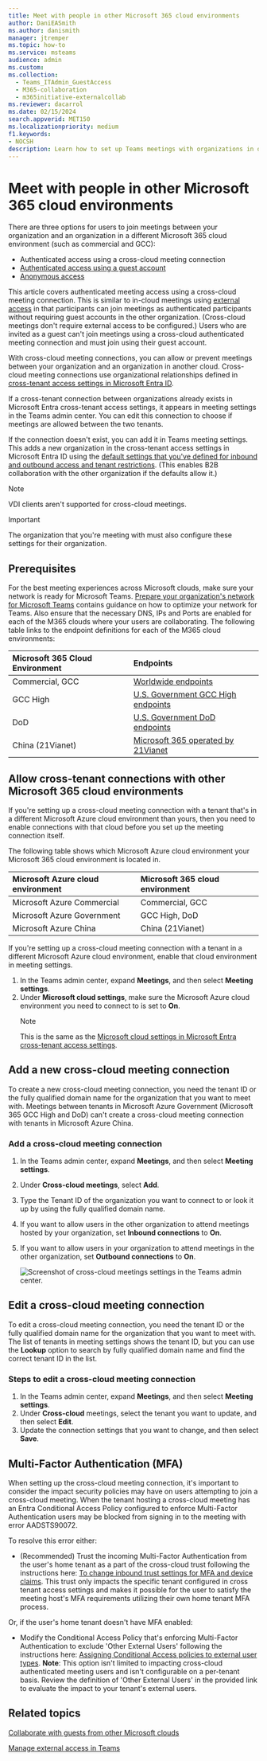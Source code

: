```yaml
---
title: Meet with people in other Microsoft 365 cloud environments
author: DaniEASmith
ms.author: danismith
manager: jtremper
ms.topic: how-to
ms.service: msteams
audience: admin
ms.custom: 
ms.collection: 
  - Teams_ITAdmin_GuestAccess
  - M365-collaboration
  - m365initiative-externalcollab
ms.reviewer: dacarrol
ms.date: 02/15/2024
search.appverid: MET150
ms.localizationpriority: medium
f1.keywords:
- NOCSH
description: Learn how to set up Teams meetings with organizations in other Microsoft 365 cloud environments (for example, between commercial and DoD).
---
```


# Meet with people in other Microsoft 365 cloud environments

There are three options for users to join meetings between your organization and an organization in a different Microsoft 365 cloud environment (such as commercial and GCC):

- Authenticated access using a cross-cloud meeting connection
- [Authenticated access using a guest account](/microsoft-365/solutions/collaborate-guests-cross-cloud)
- [Anonymous access](anonymous-users-in-meetings.md)

This article covers authenticated meeting access using a cross-cloud meeting connection. This is similar to in-cloud meetings using [external access](trusted-organizations-external-meetings-chat.md) in that participants can join meetings as authenticated participants without requiring guest accounts in the other organization. (Cross-cloud meetings don't require external access to be configured.) Users who are invited as a guest can't join meetings using a cross-cloud authenticated meeting connection and must join using their guest account.

With cross-cloud meeting connections, you can allow or prevent meetings between your organization and an organization in another cloud. Cross-cloud meeting connections use organizational relationships defined in [cross-tenant access settings in Microsoft Entra ID](/azure/active-directory/external-identities/cross-tenant-access-settings-b2b-collaboration).

If a cross-tenant connection between organizations already exists in Microsoft Entra cross-tenant access settings, it appears in meeting settings in the Teams admin center. You can edit this connection to choose if meetings are allowed between the two tenants.

If the connection doesn't exist, you can add it in Teams meeting settings. This adds a new organization in the cross-tenant access settings in Microsoft Entra ID using the [default settings that you've defined for inbound and outbound access and tenant restrictions](/azure/active-directory/external-identities/cross-tenant-access-settings-b2b-collaboration#configure-default-settings). (This enables B2B collaboration with the other organization if the defaults allow it.)

> [!NOTE]
> VDI clients aren't supported for cross-cloud meetings.

> [!IMPORTANT]
> The organization that you're meeting with must also configure these settings for their organization.

## Prerequisites

For the best meeting experiences across Microsoft clouds, make sure your network is ready for Microsoft Teams. [Prepare your organization's network for Microsoft Teams](/microsoftteams/prepare-network#network-requirements) contains guidance on how to optimize your network for Teams. Also ensure that the necessary DNS, IPs and Ports are enabled for each of the M365 clouds where your users are collaborating. The following table links to the endpoint definitions for each of the M365 cloud environments:

|Microsoft 365 Cloud Environment|Endpoints|
|:--------------------------------|:------------------------------|
|Commercial, GCC|[Worldwide endpoints](/microsoft-365/enterprise/urls-and-ip-address-ranges)|
|GCC High|[U.S. Government GCC High endpoints](/microsoft-365/enterprise/microsoft-365-u-s-government-gcc-high-endpoints)|
|DoD|[U.S. Government DoD endpoints](/microsoft-365/enterprise/microsoft-365-u-s-government-dod-endpoints)|
|China (21Vianet)|[Microsoft 365 operated by 21Vianet](/microsoft-365/enterprise/urls-and-ip-address-ranges-21vianet)|

## Allow cross-tenant connections with other Microsoft 365 cloud environments

If you're setting up a cross-cloud meeting connection with a tenant that's in a different Microsoft Azure cloud environment than yours, then you need to enable connections with that cloud before you set up the meeting connection itself.

The following table shows which Microsoft Azure cloud environment your Microsoft 365 cloud environment is located in.

|Microsoft Azure cloud environment|Microsoft 365 cloud environment|
|:--------------------------------|:------------------------------|
|Microsoft Azure Commercial|Commercial, GCC|
|Microsoft Azure Government|GCC High, DoD|
|Microsoft Azure China|China (21Vianet)|

If you're setting up a cross-cloud meeting connection with a tenant in a different Microsoft Azure cloud environment, enable that cloud environment in meeting settings.

1. In the Teams admin center, expand **Meetings**, and then select **Meeting settings**.
1. Under **Microsoft cloud settings**, make sure the Microsoft Azure cloud environment you need to connect to is set to **On**.
    > [!NOTE]
    > This is the same as the [Microsoft cloud settings in Microsoft Entra cross-tenant access settings](/azure/active-directory/external-identities/cross-cloud-settings).

## Add a new cross-cloud meeting connection

To create a new cross-cloud meeting connection, you need the tenant ID or the fully qualified domain name for the organization that you want to meet with. Meetings between tenants in Microsoft Azure Government (Microsoft 365 GCC High and DoD) can't create a cross-cloud meeting connection with tenants in Microsoft Azure China.

### Add a cross-cloud meeting connection

1. In the Teams admin center, expand **Meetings**, and then select **Meeting settings**.
1. Under **Cross-cloud meetings**, select **Add**.
1. Type the Tenant ID of the organization you want to connect to or look it up by using the fully qualified domain name.
1. If you want to allow users in the other organization to attend meetings hosted by your organization, set **Inbound connections** to **On**.
1. If you want to allow users in your organization to attend meetings in the other organization, set **Outbound connections** to **On**.

    ![Screenshot of cross-cloud meetings settings in the Teams admin center.](media/cross-cloud-meetings-settings.png)

## Edit a cross-cloud meeting connection

To edit a cross-cloud meeting connection, you need the tenant ID or the fully qualified domain name for the organization that you want to meet with. The list of tenants in meeting settings shows the tenant ID, but you can use the **Lookup** option to search by fully qualified domain name and find the correct tenant ID in the list.

### Steps to edit a cross-cloud meeting connection

1. In the Teams admin center, expand **Meetings**, and then select **Meeting settings**.
1. Under **Cross-cloud** meetings, select the tenant you want to update, and then select **Edit**.
1. Update the connection settings that you want to change, and then select **Save**.

## Multi-Factor Authentication (MFA)

When setting up the cross-cloud meeting connection, it's important to consider the impact security policies may have on users attempting to join a cross-cloud meeting. When the tenant hosting a cross-cloud meeting has an Entra Conditional Access Policy configured to enforce Multi-Factor Authentication users may be blocked from signing in to the meeting with error AADSTS90072.

To resolve this error either:

- (Recommended) Trust the incoming Multi-Factor Authentication from the user's home tenant as a part of the cross-cloud trust following the instructions here: [To change inbound trust settings for MFA and device claims](/entra/external-id/cross-tenant-access-settings-b2b-collaboration#to-change-inbound-trust-settings-for-mfa-and-device-claims). This trust only impacts the specific tenant configured in cross tenant access settings and makes it possible for the user to satisfy the meeting host's MFA requirements utilizing their own home tenant MFA process.

Or, if the user's home tenant doesn't have MFA enabled:

- Modify the Conditional Access Policy that's enforcing Multi-Factor Authentication to exclude 'Other External Users' following the instructions here: [Assigning Conditional Access policies to external user types](/entra/external-id/authentication-conditional-access#conditional-access-for-external-users). **Note**: This option isn't limited to impacting cross-cloud authenticated meeting users and isn't configurable on a per-tenant basis. Review the definition of 'Other External Users' in the provided link to evaluate the impact to your tenant's external users.

## Related topics

[Collaborate with guests from other Microsoft clouds](/microsoft-365/solutions/collaborate-guests-cross-cloud)

[Manage external access in Teams](manage-external-access.md)
